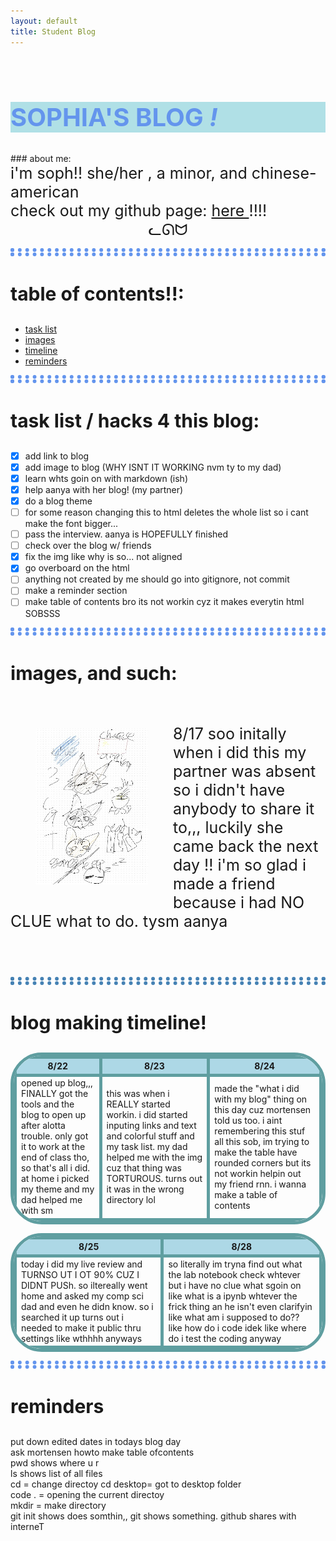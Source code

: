 ```yaml
---
layout: default
title: Student Blog
---
```


<br>
<h2 style ="color:cornflowerblue;"> SOPHIA'S BLOG <i>!</i></h2>
### about me:
<div class="abtme">
i'm soph!! she/her ,  a minor, and chinese-american
<br>
check out my github page: <a href  ="https://github.com/55ophia"> here </a> !!!!
<br>
<div class="cat">
 ᓚᘏᗢ
</div>
</div>

<hr>
<h3> table of contents!!: </h3>
<div id="toc_container">
<ul class="toc_list">
  <li><a href="First">task list</a></li>
    <li><a href="Second">images</a></li>
    <li><a href="Third">timeline</a></li>
    <li><a href="forth"> reminders</a></li>
</ul>
</div>
<hr>
<h3 slot='h-1'> task list / hacks 4 this blog: </h3>

- [x] add link to blog
- [x] add image to blog (WHY ISNT IT WORKING nvm ty to my dad)
- [x] learn whts goin on with markdown (ish)
- [x] help aanya with her blog! (my partner)
- [x] do a blog theme
- [ ] for some reason changing this to html deletes the whole list so i cant make the font bigger...
- [ ] pass the interview. aanya is HOPEFULLY finished
- [ ] check over the blog w/ friends
- [x] fix the img like why is so... not aligned
- [x] go overboard on the html
- [ ] anything not created by me should go into gitignore, not commit
- [ ] make a reminder section
- [ ] make table of contents bro its not workin cyz it makes everytin html SOBSSS
<hr style="border: 6px dotted cornflowerblue">

<h3 slot="h-2">images, and such:</h3>

<div class="try">
    <div class="img">
    <img src="images/cat.jpg" width="180" height="250" >
    </div>
        <div class="tex">
        <br>
        <br>
        <article> 8/17 soo initally when i did this my partner was absent so i didn't have anybody to share it to,,, luckily she came back the next day !! i'm so glad i made a friend because i had NO CLUE what  to do. tysm aanya 
        <br>
        <br>
        <br>
        </article>
        </div>
</div>

<hr style="border: 6px dotted steelblue">
<h3 slot="h-3"> blog making timeline! </h3>

<table>
    <tr>
        <th> 8/22 </th>
        <th> 8/23 </th>
        <th> 8/24 </th>
    </tr>
    <tr>
    <td> opened up blog,,, FINALLY got the tools and the blog to open up after alotta trouble. only got it to work at the end of class tho, so that's all i did. at home i picked my theme and my dad helped me with sm</td>
    <td> this was when i REALLY started workin. i did started inputing links and text and colorful stuff and my task list. my dad helped me with the img cuz that thing was TORTUROUS. turns out it was in the wrong directory lol</td>
    <td> made the "what i did with my blog" thing on this day cuz mortensen told us too. i aint remembering this stuf all this sob, im trying to make the table have rounded corners but its not workin helpin out my friend rnn. i wanna make a table of contents</td>
    </tr>
</table>

<table>
    <tr>
        <th> 8/25 </th>
        <th> 8/28 </th>
    </tr>
    <td> today i did my live review and TURNSO UT I OT 90% CUZ I DIDNT PUSh. so iltereally went home and asked my comp sci dad and even he didn know. so i searched it up turns out i needed to make it public thru settings like wthhhh anyways </td>
    <td> so literally im tryna find out what the lab notebook check whtever but i have no clue what sgoin on like what is a ipynb whtever the frick thing an he isn't even clarifyin like what am i supposed to do?? like how do i code idek like where do i test the coding anyway</td>


</table>




<hr style ="border 6px dotted cadetblue">
<h3> reminders </h3>
put down edited dates in todays blog day
<br>
ask mortensen howto make table ofcontents
<br>
pwd shows where u r
<br>
ls shows list of all files
<br>
cd = change directoy
cd desktop= got to desktop folder
<br>
code . = opening the current directoy
<br>
mkdir = make directory
<br>
git init shows does somthin,, git shows something. github shares with interneT



<style>
h2{background-color: powderblue;
font-size: 40px;}
.abtme{font-size: 25px}
hr{border: 6px dotted cornflowerblue;}
hr{background-color: white}
h3{font-size: 30px;}
.cat{text-align: center}
.img{float: left;
padding: 40px;}
article{font-size: 25px}
table, th, td {border: 5px solid cadetblue;}
table{border-radius: 50px;}
th{background-color: lightblue;
text-align: center;}
</style>